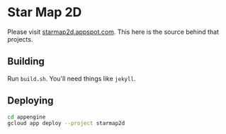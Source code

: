# Star Map 2D

Please visit [starmap2d.appspot.com](https://starmap2d.appspot.com/). This here is the source behind that projects.

## Building

Run `build.sh`. You'll need things like `jekyll`.

## Deploying

```sh
cd appengine
gcloud app deploy --project starmap2d
```
